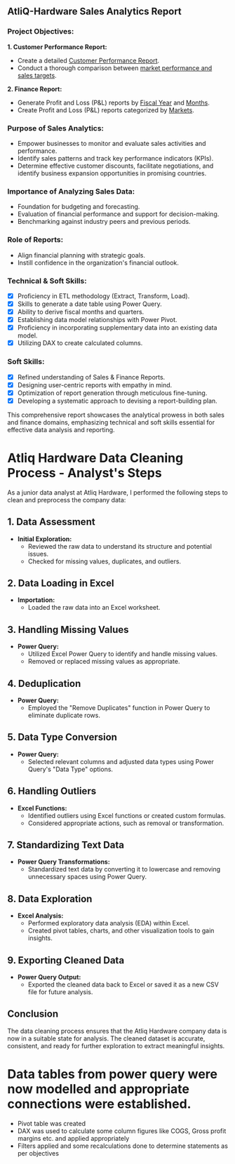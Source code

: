 ## AtliQ-Hardware Sales Analytics Report

### **Project Objectives:**

**1. Customer Performance Report:**
   - Create a detailed [Customer Performance Report](https://github.com/AlhassanCode/Excel-AtliQ-Hardware-Sales-Analytics/blob/main/Customer%20Performance%20Report.pdf).
   - Conduct a thorough comparison between [market performance and sales targets](https://github.com/AlhassanCode/Excel-AtliQ-Hardware-Sales-Analytics/blob/main/Market%20Performance%20vs%20Target%20Report.pdf).

**2. Finance Report:**
   - Generate Profit and Loss (P&L) reports by [Fiscal Year](https://github.com/AlhassanCode/Excel-AtliQ-Hardware-Sales-Analytics/blob/main/P%26L%20Statement%20by%20Fiscal%20Year.pdf) and [Months](https://github.com/AlhassanCode/Excel-AtliQ-Hardware-Sales-Analytics/blob/main/P%26L%20Statement%20by%20Month.pdf).
   - Create Profit and Loss (P&L) reports categorized by [Markets](https://github.com/AlhassanCode/Excel-AtliQ-Hardware-Sales-Analytics/blob/main/P%26L%20Statement%20by%20Market%20Report.pdf).

### **Purpose of Sales Analytics:**
- Empower businesses to monitor and evaluate sales activities and performance.
- Identify sales patterns and track key performance indicators (KPIs).
- Determine effective customer discounts, facilitate negotiations, and identify business expansion opportunities in promising countries.

### **Importance of Analyzing Sales Data:**
- Foundation for budgeting and forecasting.
- Evaluation of financial performance and support for decision-making.
- Benchmarking against industry peers and previous periods.

### **Role of Reports:**
- Align financial planning with strategic goals.
- Instill confidence in the organization's financial outlook.

### **Technical & Soft Skills:**
- [x] Proficiency in ETL methodology (Extract, Transform, Load).
- [x] Skills to generate a date table using Power Query.
- [x] Ability to derive fiscal months and quarters.
- [x] Establishing data model relationships with Power Pivot.
- [x] Proficiency in incorporating supplementary data into an existing data model.
- [x] Utilizing DAX to create calculated columns.

### **Soft Skills:**
- [x] Refined understanding of Sales & Finance Reports.
- [x] Designing user-centric reports with empathy in mind.
- [x] Optimization of report generation through meticulous fine-tuning.
- [x] Developing a systematic approach to devising a report-building plan.

This comprehensive report showcases the analytical prowess in both sales and finance domains, emphasizing technical and soft skills essential for effective data analysis and reporting.


# Atliq Hardware Data Cleaning Process - Analyst's Steps

As a junior data analyst at Atliq Hardware, I performed the following steps to clean and preprocess the company data:

## 1. Data Assessment

- **Initial Exploration:**
  - Reviewed the raw data to understand its structure and potential issues.
  - Checked for missing values, duplicates, and outliers.

## 2. Data Loading in Excel

- **Importation:**
  - Loaded the raw data into an Excel worksheet.

## 3. Handling Missing Values

- **Power Query:**
  - Utilized Excel Power Query to identify and handle missing values.
  - Removed or replaced missing values as appropriate.

## 4. Deduplication

- **Power Query:**
  - Employed the "Remove Duplicates" function in Power Query to eliminate duplicate rows.

## 5. Data Type Conversion

- **Power Query:**
  - Selected relevant columns and adjusted data types using Power Query's "Data Type" options.

## 6. Handling Outliers

- **Excel Functions:**
  - Identified outliers using Excel functions or created custom formulas.
  - Considered appropriate actions, such as removal or transformation.

## 7. Standardizing Text Data

- **Power Query Transformations:**
  - Standardized text data by converting it to lowercase and removing unnecessary spaces using Power Query.

## 8. Data Exploration

- **Excel Analysis:**
  - Performed exploratory data analysis (EDA) within Excel.
  - Created pivot tables, charts, and other visualization tools to gain insights.

## 9. Exporting Cleaned Data

- **Power Query Output:**
  - Exported the cleaned data back to Excel or saved it as a new CSV file for future analysis.
 

## Conclusion

The data cleaning process ensures that the Atliq Hardware company data is now in a suitable state for analysis. The cleaned dataset is accurate, consistent, and ready for further exploration to extract meaningful insights.

#  Data tables from power query were now modelled and appropriate connections were established.
   - Pivot table was created 
   - DAX was used to calculate some column figures like COGS, Gross profit margins etc. and applied appropriately
   - Filters applied and some recalculations done to determine statements as per objectives

